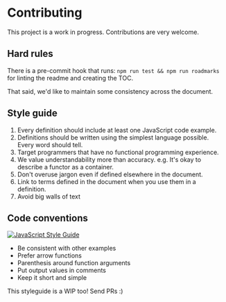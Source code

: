 # Contributing

This project is a work in progress. Contributions are very welcome.

## Hard rules
There is a pre-commit hook that runs:  `npm run test && npm run roadmarks` for linting the readme and creating the TOC.

That said, we'd like to maintain some consistency across the document.

## Style guide
1. Every definition should include at least one JavaScript code example.
1. Definitions should be written using the simplest language possible. Every word should tell.
1. Target programmers that have no functional programming experience.
1. We value understandability more than accuracy. e.g. It's okay to describe a functor as a container.
1. Don't overuse jargon even if defined elsewhere in the document.
1. Link to terms defined in the document when you use them in a definition.
1. Avoid big walls of text

## Code conventions
[![JavaScript Style Guide](https://cdn.rawgit.com/feross/standard/master/badge.svg)](https://github.com/feross/standard)

* Be consistent with other examples
* Prefer arrow functions
* Parenthesis around function arguments
* Put output values in comments
* Keep it short and simple

This styleguide is a WIP too! Send PRs :)
